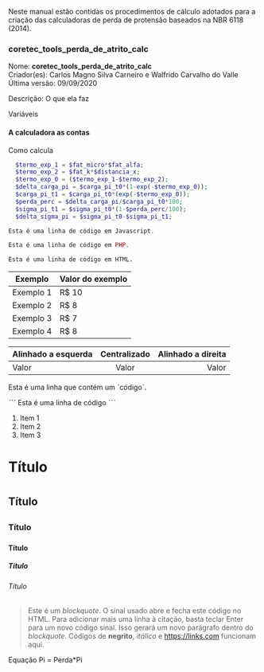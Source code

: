 Neste manual estão contidas os procedimentos de cálculo adotados para a criação das calculadoras de perda de protensão baseados na NBR 6118 (2014). 

### coretec_tools_perda_de_atrito_calc

Nome: **coretec_tools_perda_de_atrito_calc**  
Criador(es): Carlos Magno Silva Carneiro e Walfrido Carvalho do Valle  
Última versão: 09/09/2020

Descrição: O que ela faz

Variáveis

#### A calculadora as contas

Como calcula

~~~php
  $termo_exp_1 = $fat_micro*$fat_alfa;
  $termo_exp_2 = $fat_k*$distancia_x;
  $termo_exp_0 = ($termo_exp_1-$termo_exp_2);
  $delta_carga_pi = $carga_pi_t0*(1-exp(-$termo_exp_0));
  $carga_pi_t1 = $carga_pi_t0*(exp(-$termo_exp_0));
  $perda_perc = $delta_carga_pi/$carga_pi_t0*100;
  $sigma_pi_t1 = $sigma_pi_t0*(1-$perda_perc/100);
  $delta_sigma_pi = $sigma_pi_t0-$sigma_pi_t1;
~~~

~~~javascript
Esta é uma linha de código em Javascript.
~~~

~~~php
Esta é uma linha de código em PHP.
~~~

~~~html
Esta é uma linha de código em HTML.
~~~

Exemplo   | Valor do exemplo
--------- | ------
Exemplo 1 | R$ 10
Exemplo 2 | R$ 8
Exemplo 3 | R$ 7
Exemplo 4 | R$ 8

Alinhado a esquerda | Centralizado | Alinhado a direita
:--------- | :------: | -------:
Valor | Valor | Valor

 Esta é uma linha que contém um ˋcódigoˋ.

ˋˋˋ
Esta é uma linha de código
 ˋˋˋ
 
1. Item 1
2. Item 2
3. Item 3

# Título <h1>
## Título <h2>
### Título <h3>
#### Título <h4>
##### Título <h5>
###### Título <h6>
 
>Este é um *blockquote*. O sinal usado abre e fecha este código no HTML. 
>Para adicionar mais uma linha à citação, basta teclar Enter para um novo
>código sinal. Isso gerará um novo parágrafo dentro do *blockquote*.
>Códigos de **negrito**, _itálico_ e <https://links.com> funcionam aqui.

Equação Pi = Perda*Pi

